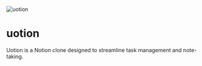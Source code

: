 ![uotion](https://github.com/user-attachments/assets/c7e81848-7ee4-4a53-bb32-be59fc6950ba)
# uotion
Uotion is a Notion clone designed to streamline task management and note-taking.
